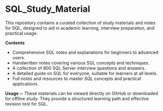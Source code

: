 # SQL_Study_Material

This repository contains a curated collection of study materials and notes for SQL, designed to aid in academic learning, interview preparation, and practical usage.

**Contents**
- Comprehensive SQL notes and explanations for beginners to advanced users.
- Handwritten notes covering various SQL concepts and techniques.
- A collection of 800 SQL Server interview questions and answers.
- A detailed guide on SQL for everyone, suitable for learners at all levels.
- Full notes and resources to master SQL concepts and practical applications.
  
**Usage :-**
These materials can be viewed directly on GitHub or downloaded for offline study. They provide a structured learning path and effective revision tool for SQL.
